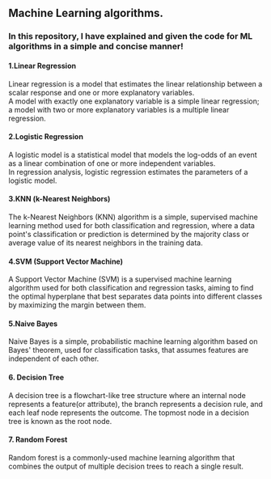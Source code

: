## Machine Learning algorithms.

### In this repository, I have explained and given the code for ML algorithms in a simple and concise manner!

#### 1.Linear Regression
Linear regression is a model that estimates the linear relationship between a scalar response and one or more explanatory variables. <br>A model with exactly one explanatory variable is a simple linear regression; a model with two or more explanatory variables is a multiple linear regression.<br>

#### 2.Logistic Regression
 A logistic model is a statistical model that models the log-odds of an event as a linear combination of one or more independent variables. <br>In regression analysis, logistic regression estimates the parameters of a logistic model.<br>


 #### 3.KNN (k-Nearest Neighbors)
 The k-Nearest Neighbors (KNN) algorithm is a simple, supervised machine learning method used for both classification and regression, where a data point's classification or prediction is determined by the majority class or average value of its nearest neighbors in the training data. 


 #### 4.SVM (Support Vector Machine)
 A Support Vector Machine (SVM) is a supervised machine learning algorithm used for both classification and regression tasks, aiming to find the optimal hyperplane that best separates data points into different classes by maximizing the margin between them. <br>

 #### 5.Naive Bayes
Naive Bayes is a simple, probabilistic machine learning algorithm based on Bayes' theorem, used for classification tasks, that assumes features are independent of each other. 

 #### 6. Decision Tree
 A decision tree is a flowchart-like tree structure where an internal node represents a feature(or attribute), the branch represents a decision rule, and each leaf node represents the outcome. The topmost node in a decision tree is known as the root node.


 #### 7. Random Forest
 Random forest is a commonly-used machine learning algorithm that combines the output of multiple decision trees to reach a single result.
